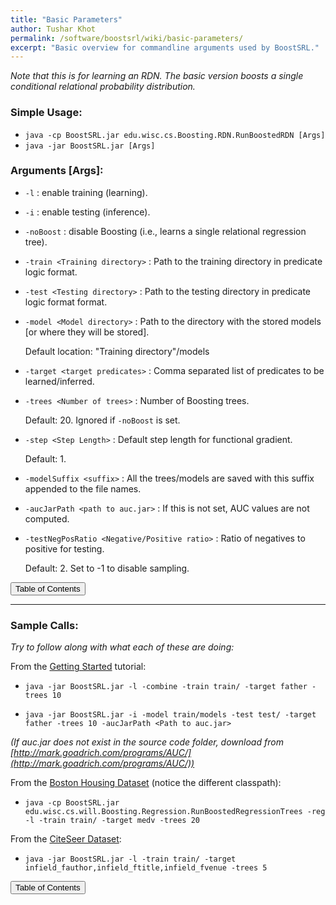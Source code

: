 ```yaml
---
title: "Basic Parameters"
author: Tushar Khot
permalink: /software/boostsrl/wiki/basic-parameters/
excerpt: "Basic overview for commandline arguments used by BoostSRL."
---
```


*Note that this is for learning an RDN. The basic version boosts a single conditional relational probability distribution.*

### Simple Usage:

* `java -cp BoostSRL.jar edu.wisc.cs.Boosting.RDN.RunBoostedRDN [Args]`
* `java -jar BoostSRL.jar [Args]`

### Arguments [Args]:

* `-l` : enable training (learning).
* `-i` : enable testing (inference).
* `-noBoost` : disable Boosting (i.e., learns a single relational regression tree).
* `-train <Training directory>` : Path to the training directory in predicate logic format.
* `-test <Testing directory>` : Path to the testing directory in predicate logic format format.
* `-model <Model directory>` : Path to the directory with the stored models [or where they will be stored].

  Default location: "Training directory"/models

* `-target <target predicates>` : Comma separated list of predicates to be learned/inferred.
* `-trees <Number of trees>` : Number of Boosting trees.

  Default: 20. Ignored if `-noBoost` is set.

* `-step <Step Length>` : Default step length for functional gradient.

  Default: 1.

* `-modelSuffix <suffix>` : All the trees/models are saved with this suffix appended to the file names.
* `-aucJarPath <path to auc.jar>` : If this is not set, AUC values are not computed.
* `-testNegPosRatio <Negative/Positive ratio>` : Ratio of negatives to positive for testing.

  Default: 2. Set to -1 to disable sampling.  

<button class="btn btn--primary btn--large" onclick="topOfPage()">Table of Contents</button>

---

### Sample Calls:

*Try to follow along with what each of these are doing:*

From the [Getting Started](../getting-started/) tutorial:

* `java -jar BoostSRL.jar -l -combine -train train/ -target father -trees 10`

* `java -jar BoostSRL.jar -i -model train/models -test test/ -target father -trees 10 -aucJarPath <Path to auc.jar>`

*(If auc.jar does not exist in the source code folder, download from [http://mark.goadrich.com/programs/AUC/](http://mark.goadrich.com/programs/AUC/))*

From the [Boston Housing Dataset](/datasets/boston-housing/) (notice the different classpath):

* `java -cp BoostSRL.jar edu.wisc.cs.will.Boosting.Regression.RunBoostedRegressionTrees -reg -l -train train/ -target medv -trees 20`

From the [CiteSeer Dataset](/datasets/citeseer/):

* `java -jar BoostSRL.jar -l -train train/ -target infield_fauthor,infield_ftitle,infield_fvenue -trees 5`

<button class="btn btn--primary btn--large" onclick="topOfPage()">Table of Contents</button>

<script>
function topOfPage() {
    $('html, body').animate({ scrollTop: 0 }, 'fast');
}
</script>
